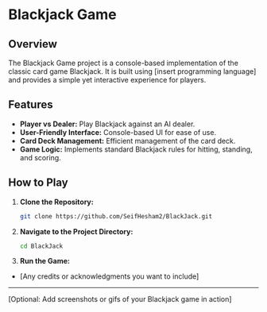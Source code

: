 # Blackjack Game

## Overview

The Blackjack Game project is a console-based implementation of the classic card game Blackjack. It is built using [insert programming language] and provides a simple yet interactive experience for players.

## Features

- **Player vs Dealer:** Play Blackjack against an AI dealer.
- **User-Friendly Interface:** Console-based UI for ease of use.
- **Card Deck Management:** Efficient management of the card deck.
- **Game Logic:** Implements standard Blackjack rules for hitting, standing, and scoring.

## How to Play

1. **Clone the Repository:**
    ```bash
    git clone https://github.com/SeifHesham2/BlackJack.git
    ```

2. **Navigate to the Project Directory:**
    ```bash
    cd BlackJack
    ```

3. **Run the Game:**

- [Any credits or acknowledgments you want to include]

---

[Optional: Add screenshots or gifs of your Blackjack game in action]

